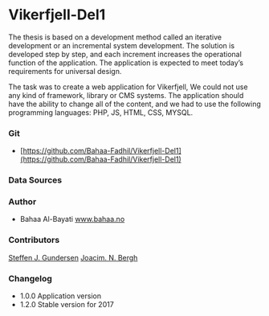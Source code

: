 # Vikerfjell-Del1

The thesis is based on a development method called an iterative development or an incremental system development. The solution is developed step by step, and each increment increases the operational function of the application. The application is expected to meet today’s requirements for universal design.

The task was to create a web application for Vikerfjell, We could not use any kind of framework, library or CMS systems. The application should have the ability to change all of the content, and we had to use the following programming languages: PHP, JS, HTML, CSS, MYSQL.


### Git
* [https://github.com/Bahaa-Fadhil/Vikerfjell-Del1](https://github.com/Bahaa-Fadhil/Vikerfjell-Del1)


### Data Sources


### Author
* Bahaa Al-Bayati www.bahaa.no



### Contributors
[Steffen J. Gundersen]() 
[Joacim. N. Bergh]() 


### Changelog
* 1.0.0 Application version
* 1.2.0 Stable version for 2017
